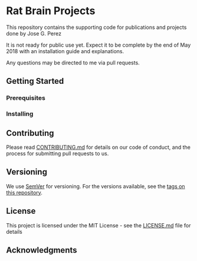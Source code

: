 # Rat Brain Projects

This repository contains the supporting code for publications and projects done by Jose G. Perez

It is not ready for public use yet.
Expect it to be complete by the end of May 2018 with an installation guide and explanations.

Any questions may be directed to me via pull requests.

## Getting Started

### Prerequisites

### Installing

## Contributing

Please read [CONTRIBUTING.md](http://github.com/DeveloperJose/Vision-Rat-Brain) for details on our code of conduct, and the process for submitting pull requests to us.

## Versioning

We use [SemVer](http://semver.org/) for versioning. For the versions available, see the [tags on this repository](https://github.com/DeveloperJose/Vision-Rat-Brain/tags). 

## License

This project is licensed under the MIT License - see the [LICENSE.md](LICENSE.md) file for details

## Acknowledgments

